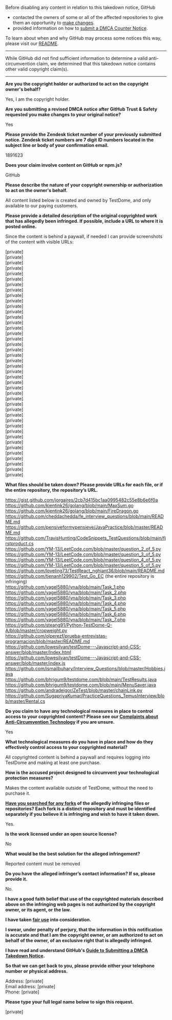 Before disabling any content in relation to this takedown notice, GitHub
- contacted the owners of some or all of the affected repositories to give them an opportunity to [make changes](https://docs.github.com/en/github/site-policy/dmca-takedown-policy#a-how-does-this-actually-work).
- provided information on how to [submit a DMCA Counter Notice](https://docs.github.com/en/articles/guide-to-submitting-a-dmca-counter-notice).

To learn about when and why GitHub may process some notices this way, please visit our [README](https://github.com/github/dmca/blob/master/README.md#anatomy-of-a-takedown-notice).

---

While GitHub did not find sufficient information to determine a valid anti-circumvention claim, we determined that this takedown notice contains other valid copyright claim(s).

---

**Are you the copyright holder or authorized to act on the copyright owner's behalf?**

Yes, I am the copyright holder.

**Are you submitting a revised DMCA notice after GitHub Trust & Safety requested you make changes to your original notice?**

Yes

**Please provide the Zendesk ticket number of your previously submitted notice. Zendesk ticket numbers are 7 digit ID numbers located in the subject line or body of your confirmation email.**

1891623

**Does your claim involve content on GitHub or npm.js?**

GitHub

**Please describe the nature of your copyright ownership or authorization to act on the owner's behalf.**

All content listed below is created and owned by TestDome, and only available to our paying customers.

**Please provide a detailed description of the original copyrighted work that has allegedly been infringed. If possible, include a URL to where it is posted online.**

Since the content is behind a paywall, if needed I can provide screenshots of the content with visible URLs:

[private]  
[private]  
[private]  
[private]  
[private]  
[private]  
[private]  
[private]  
[private]  
[private]  
[private]  
[private]  
[private]  
[private]  
[private]  
[private]  
[private]  
[private]  
[private]  
[private]  
[private]  
[private]  
[private]  
[private]  
[private]  
[private]  
[private]  
[private]  
[private]  
[private]  
[private]  
[private]  
[private]  
[private]  
[private]  
[private]  
[private]  
[private]  
[private]  
[private]  
[private]  
[private]  

**What files should be taken down? Please provide URLs for each file, or if the entire repository, the repository’s URL.**  
  
https://gist.github.com/jorgaires/2cb7d415bc1aa0995482c55e8b6e6f0a  
https://github.com/kientink26/golang/blob/main/MaxSum.go  
https://github.com/kientink26/golang/blob/main/FireDragon.go  
https://github.com/cheddachedda/fe_interview_questions/blob/main/README.md  
https://github.com/pensiveformypensieve/JavaPractice/blob/master/README.md  
https://github.com/TravisHunting/CodeSnippets_TestQuestions/blob/main/firstproduct.cs  
https://github.com/YM-13/LeetCode.com/blob/master/question_2_of_5.py  
https://github.com/YM-13/LeetCode.com/blob/master/question_3_of_5.py  
https://github.com/YM-13/LeetCode.com/blob/master/question_4_of_5.py  
https://github.com/YM-13/LeetCode.com/blob/master/question_5_of_5.py  
https://github.com/loveling73/TestReact_nghiant36/blob/main/README.md  
https://github.com/tienanh129902/Test_Go_EC (the entire repository is infringing)  
https://github.com/yagel5880/yna/blob/main/Task_1.php  
https://github.com/yagel5880/yna/blob/main/Task_2.php  
https://github.com/yagel5880/yna/blob/main/Task_3.php  
https://github.com/yagel5880/yna/blob/main/Task_4.php  
https://github.com/yagel5880/yna/blob/main/Task_5.php  
https://github.com/yagel5880/yna/blob/main/Task_6.php  
https://github.com/yagel5880/yna/blob/main/Task_7.php  
https://github.com/steang91/Python-TestDome-Q-A/blob/master/cropweight.py  
https://github.com/olperezf/prueba-entrevistas-programacion/blob/master/README.md  
https://github.com/lowesilvan/testDome---Javascript-and-CSS-answer/blob/master/Index.html  
https://github.com/lowesilvan/testDome---Javascript-and-CSS-answer/blob/master/index.js  
https://github.com/ismailbuhary/Interview_Questions/blob/master/Hobbies.java  
https://github.com/bhrigum9/testdome.com/blob/main/TestResults.java  
https://github.com/bhrigum9/testdome.com/blob/main/MenuSaver.java  
https://github.com/andradeigor/ZeTest/blob/master/chainLink.py  
https://github.com/SugapriyaKumar/PracticeQuestions_TemusInterview/blob/master/Rental.cs  
  
**Do you claim to have any technological measures in place to control access to your copyrighted content? Please see our <a href="https://docs.github.com/articles/guide-to-submitting-a-dmca-takedown-notice#complaints-about-anti-circumvention-technology">Complaints about Anti-Circumvention Technology</a> if you are unsure.**  
  
Yes  
  
**What technological measures do you have in place and how do they effectively control access to your copyrighted material?**  
  
All copyrighted content is behind a paywall and requires logging into TestDome and making at least one purchase.  
  
**How is the accused project designed to circumvent your technological protection measures?**  
  
Makes the content available outside of TestDome, without the need to purchase it.  
  
**<a href="https://docs.github.com/articles/dmca-takedown-policy#b-what-about-forks-or-whats-a-fork">Have you searched for any forks</a> of the allegedly infringing files or repositories? Each fork is a distinct repository and must be identified separately if you believe it is infringing and wish to have it taken down.**  
  
Yes.  
  
**Is the work licensed under an open source license?**  
  
No  
  
**What would be the best solution for the alleged infringement?**  
  
Reported content must be removed  
  
**Do you have the alleged infringer’s contact information? If so, please provide it.**  
  
No.  
  
**I have a good faith belief that use of the copyrighted materials described above on the infringing web pages is not authorized by the copyright owner, or its agent, or the law.**  
  
**I have taken <a href="https://www.lumendatabase.org/topics/22">fair use</a> into consideration.**  
  
**I swear, under penalty of perjury, that the information in this notification is accurate and that I am the copyright owner, or am authorized to act on behalf of the owner, of an exclusive right that is allegedly infringed.**  
  
**I have read and understand GitHub's <a href="https://docs.github.com/articles/guide-to-submitting-a-dmca-takedown-notice/">Guide to Submitting a DMCA Takedown Notice</a>.**  
  
**So that we can get back to you, please provide either your telephone number or physical address.**  
  
Address: [private]  
Email address: [private]  
Phone: [private]  
  
**Please type your full legal name below to sign this request.**  
  
[private]  
